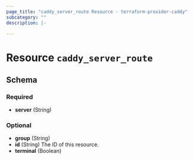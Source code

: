 ```yaml
---
page_title: "caddy_server_route Resource - terraform-provider-caddy"
subcategory: ""
description: |-
  
---
```


# Resource `caddy_server_route`





## Schema

### Required

- **server** (String)

### Optional

- **group** (String)
- **id** (String) The ID of this resource.
- **terminal** (Boolean)


